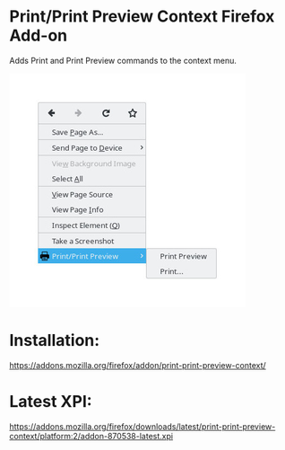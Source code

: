 # Print/Print Preview Context Firefox Add-on
Adds Print and Print Preview commands to the context menu.

![Screenshot](./Screenshot2.jpg)

# Installation:
https://addons.mozilla.org/firefox/addon/print-print-preview-context/

# Latest XPI:
https://addons.mozilla.org/firefox/downloads/latest/print-print-preview-context/platform:2/addon-870538-latest.xpi

